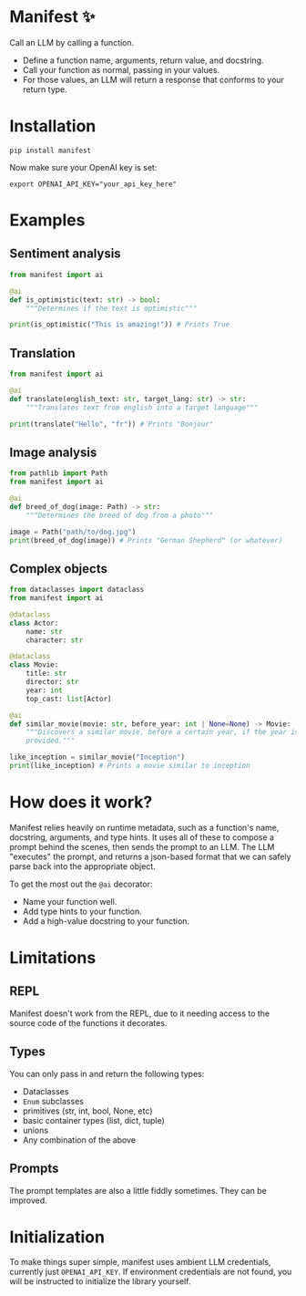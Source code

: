 # Manifest ✨

Call an LLM by calling a function.

* Define a function name, arguments, return value, and docstring.
* Call your function as normal, passing in your values.
* For those values, an LLM will return a response that conforms to your return type.

# Installation

```
pip install manifest
```

Now make sure your OpenAI key is set:

```
export OPENAI_API_KEY="your_api_key_here"
```

# Examples

## Sentiment analysis

```python
from manifest import ai

@ai
def is_optimistic(text: str) -> bool:
    """Determines if the text is optimistic"""

print(is_optimistic("This is amazing!")) # Prints True
```

## Translation

```python
from manifest import ai

@ai
def translate(english_text: str, target_lang: str) -> str:
    """Translates text from english into a target language"""

print(translate("Hello", "fr")) # Prints "Bonjour"
```

## Image analysis

```python
from pathlib import Path
from manifest import ai

@ai
def breed_of_dog(image: Path) -> str:
    """Determines the breed of dog from a photo"""

image = Path("path/to/dog.jpg")
print(breed_of_dog(image)) # Prints "German Shepherd" (or whatever)
```

## Complex objects

```python
from dataclasses import dataclass
from manifest import ai

@dataclass
class Actor:
    name: str
    character: str

@dataclass
class Movie:
    title: str
    director: str
    year: int
    top_cast: list[Actor]

@ai
def similar_movie(movie: str, before_year: int | None=None) -> Movie:
    """Discovers a similar movie, before a certain year, if the year is
    provided."""

like_inception = similar_movie("Inception")
print(like_inception) # Prints a movie similar to inception

```

# How does it work?

Manifest relies heavily on runtime metadata, such as a function's name,
docstring, arguments, and type hints. It uses all of these to compose a prompt
behind the scenes, then sends the prompt to an LLM. The LLM "executes" the
prompt, and returns a json-based format that we can safely parse back into the
appropriate object.

To get the most out the `@ai` decorator:

- Name your function well.
- Add type hints to your function.
- Add a high-value docstring to your function.

# Limitations

## REPL

Manifest doesn't work from the REPL, due to it needing access to the source code
of the functions it decorates.

## Types

You can only pass in and return the following types:

- Dataclasses
- `Enum` subclasses
- primitives (str, int, bool, None, etc)
- basic container types (list, dict, tuple)
- unions
- Any combination of the above

## Prompts

The prompt templates are also a little fiddly sometimes. They can be improved.

# Initialization

To make things super simple, manifest uses ambient LLM credentials, currently
just `OPENAI_API_KEY`. If environment credentials are not found, you will be
instructed to initialize the library yourself.
